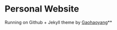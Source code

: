 # Personal Website

Running on Github + Jekyll theme by [Gaohaoyang](https://github.com/Gaohaoyang/gaohaoyang.github.io)**

